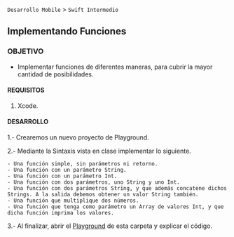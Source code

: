 
`Desarrollo Mobile` > `Swift Intermedio`


## Implementando Funciones


### OBJETIVO

- Implementar funciones de diferentes maneras, para cubrir la mayor cantidad de posibilidades.


#### REQUISITOS

1. Xcode.

#### DESARROLLO

1.- Crearemos un nuevo proyecto de Playground.

2.- Mediante la Sintaxis vista en clase implementar lo siguiente.

```
- Una función simple, sin parámetros ni retorno.
- Una función con un parámetro String.
- Una función con un parámetro Int.
- Una función con dos parámetros, uno String y uno Int.
- Una función con dos parámetros String, y que además concatene dichos Strings. A la salida debemos obtener un valor String también.
- Una función que multiplique dos números.
- Una función que tenga como parámetro un Array de valores Int, y que dicha función imprima los valores.
```

3.- Al finalizar, abrir el [Playground](Functions.playground) de esta carpeta y explicar el código.
